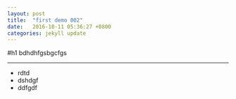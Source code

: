 ```yaml
---
layout: post
title:  "first demo 002"
date:   2016-10-11 05:36:27 +0800
categories: jekyll update
---
```



#h1
bdhdhfgsbgcfgs
***
* rdtd
* dshdgf
* ddfgdf



[jekyll-docs]: http://jekyllrb.com/docs/home
[jekyll-gh]:   https://github.com/jekyll/jekyll
[jekyll-talk]: https://talk.jekyllrb.com/

